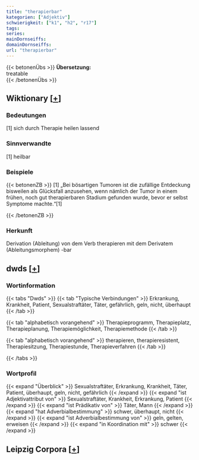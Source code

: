 ```yaml
---
title: "therapierbar"
kategorien: ["Adjektiv"]
schwierigkeit: ["k1", "h2", "r17"]
tags:
series:
mainDornseiffs:
domainDornseiffs:
url: "therapierbar"
---
```


{{< betonenÜbs >}}
**Übersetzung:**  
treatable  
{{< /betonenÜbs >}}

## Wiktionary [[+](https://de.wiktionary.org/wiki/therapierbar)]

### Bedeutungen
[1] sich durch Therapie heilen lassend  

### Sinnverwandte
[1] heilbar  

### Beispiele
{{< betonenZB >}}
[1] „Bei bösartigen Tumoren ist die zufällige Entdeckung bisweilen als Glücksfall anzusehen, wenn nämlich der Tumor in einem frühen, noch gut therapierbaren Stadium gefunden wurde, bevor er selbst Symptome machte.“[1]  

{{< /betonenZB >}}
### Herkunft
Derivation (Ableitung) von dem Verb therapieren mit dem Derivatem (Ableitungsmorphem) -bar  



## dwds [[+](https://www.dwds.de/wb/therapierbar)]

### Wortinformation
{{< tabs "Dwds" >}}
{{< tab "Typische Verbindungen" >}}
Erkrankung, Krankheit, Patient, Sexualstraftäter, Täter, gefährlich, geln, nicht, überhaupt
{{< /tab >}}

{{< tab "alphabetisch vorangehend" >}}
Therapieprogramm, Therapieplatz, Therapieplanung, Therapiemöglichkeit, Therapiemethode
{{< /tab >}}

{{< tab "alphabetisch vorangehend" >}}
therapieren, therapieresistent, Therapiesitzung, Therapiestunde, Therapieverfahren
{{< /tab >}}

{{< /tabs >}}

### Wortprofil
{{< expand "Überblick" >}} Sexualstraftäter, Erkrankung, Krankheit, Täter, Patient, überhaupt, geln, nicht, gefährlich {{< /expand >}}
{{< expand "ist Adjektivattribut von" >}} Sexualstraftäter, Krankheit, Erkrankung, Patient {{< /expand >}}
{{< expand "ist Prädikativ von" >}} Täter, Mann {{< /expand >}}
{{< expand "hat Adverbialbestimmung" >}} schwer, überhaupt, nicht {{< /expand >}}
{{< expand "ist Adverbialbestimmung von" >}} geln, gelten, erweisen {{< /expand >}}
{{< expand "in Koordination mit" >}} schwer {{< /expand >}}

## Leipzig Corpora [[+](https://corpora.uni-leipzig.de/en/res?word=therapierbar&corpusId=deu_newscrawl-public_2018)]

